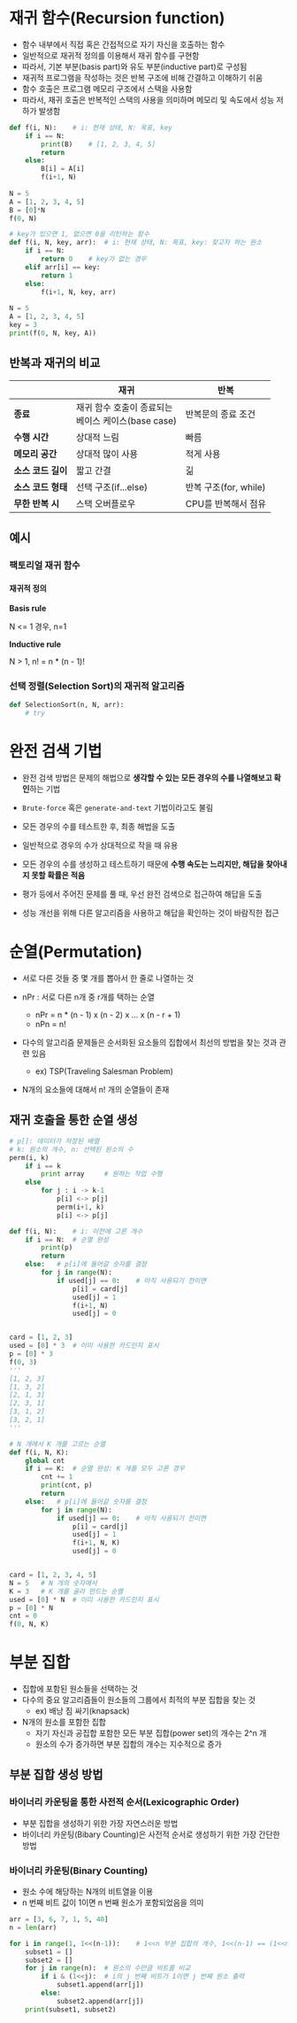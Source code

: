 # 재귀 함수(Recursion function)

- 함수 내부에서 직접 혹은 간접적으로 자기 자신을 호출하는 함수
- 일반적으로 재귀적 정의를 이용해서 재귀 함수를 구현함
- 따라서, 기본 부분(basis part)와 유도 부분(inductive part)로 구성됨
- 재귀적 프로그램을 작성하는 것은 반복 구조에 비해 간결하고 이해하기 쉬움
- 함수 호출은 프로그램 메모리 구조에서 스택을 사용함
- 따라서, 재귀 호출은 반복적인 스택의 사용을 의미하며 메모리 및 속도에서 성능 저하가 발생함

```python
def f(i, N):	# i: 현재 상태, N: 목표, key
    if i == N:
        print(B)	# [1, 2, 3, 4, 5]
        return
    else:
        B[i] = A[i]
        f(i+1, N)
        
N = 5
A = [1, 2, 3, 4, 5]
B = [0]*N
f(0, N)
```

```python
# key가 있으면 1, 없으면 0을 리턴하는 함수
def f(i, N, key, arr):	# i: 현재 상태, N: 목표, key: 찾고자 하는 원소
    if i == N:
        return 0 	# key가 없는 경우
    elif arr[i] == key:
        return 1
    else:
        f(i+1, N, key, arr)
        
N = 5
A = [1, 2, 3, 4, 5]
key = 3
print(f(0, N, key, A))
```



## 반복과 재귀의 비교

|                    | 재귀                                                     | 반복                  |
| ------------------ | -------------------------------------------------------- | --------------------- |
| **종료**           | 재귀 함수 호출이 종료되는 <br />베이스 케이스(base case) | 반복문의 종료 조건    |
| **수행 시간**      | 상대적 느림                                              | 빠름                  |
| **메모리 공간**    | 상대적 많이 사용                                         | 적게 사용             |
| **소스 코드 길이** | 짧고 간결                                                | 긺                    |
| **소스 코드 형태** | 선택 구조(if...else)                                     | 반복 구조(for, while) |
| **무한 반복 시**   | 스택 오버플로우                                          | CPU를 반복해서 점유   |



## 예시

### 팩토리얼 재귀 함수

#### 재귀적 정의

**Basis rule**

N <= 1 경우, n=1

**Inductive rule**

N > 1, n! = n * (n - 1)!



### 선택 정렬(Selection Sort)의 재귀적 알고리즘

```python
def SelectionSort(n, N, arr):
    # try
```



# 완전 검색 기법

- 완전 검색 방법은 문제의 해법으로 **생각할 수 있는 모든 경우의 수를 나열해보고 확인**하는 기법
- `Brute-force` 혹은 `generate-and-text` 기법이라고도 불림
- 모든 경우의 수를 테스트한 후, 최종 해법을 도출
- 일반적으로 경우의 수가 상대적으로 작을 때 유용

- 모든 경우의 수를 생성하고 테스트하기 때문에 **수행 속도는 느리지만, 해답을 찾아내지 못할 확률은 적음**
- 평가 등에서 주어진 문제를 풀 때, 우선 완전 검색으로 접근하여 해답을 도출
- 성능 개선을 위해 다른 알고리즘을 사용하고 해답을 확인하는 것이 바람직한 접근



# 순열(Permutation)

- 서로 다른 것들 중 몇 개를 뽑아서 한 줄로 나열하는 것
- nPr : 서로 다른 n개 중 r개를 택하는 순열
  - nPr = n * (n - 1) x (n - 2) x ... x (n - r + 1)
  - nPn = n!

- 다수의 알고리즘 문제들은 순서화된 요소들의 집합에서 최선의 방법을 찾는 것과 관련 있음
  - ex) TSP(Traveling Salesman Problem)
- N개의 요소들에 대해서 n! 개의 순열들이 존재



## 재귀 호출을 통한 순열 생성

```python
# p[]: 데이터가 저장된 배열
# k: 원소의 개수, n: 선택된 원소의 수
perm(i, k)
	if i == k
    	print array		# 원하는 작업 수행
    else
    	for j : i -> k-1
        	p[i] <-> p[j]
            perm(i+1, k)
            p[i] <-> p[j]
```

```python
def f(i, N):	# i: 이전에 고른 개수
    if i == N:  # 순열 완성
        print(p)
        return
    else:   # p[i]에 들어갈 숫자를 결정
        for j in range(N):
            if used[j] == 0:    # 아직 사용되기 전이면
                p[i] = card[j]
                used[j] = 1
                f(i+1, N)
                used[j] = 0


card = [1, 2, 3]
used = [0] * 3  # 이미 사용한 카드인지 표시
p = [0] * 3
f(0, 3)
'''
[1, 2, 3]
[1, 3, 2]
[2, 1, 3]
[2, 3, 1]
[3, 1, 2]
[3, 2, 1]
'''
```

```python
# N 개에서 K 개를 고르는 순열
def f(i, N, K):
    global cnt
    if i == K:  # 순열 완성: K 개를 모두 고른 경우
        cnt += 1
        print(cnt, p)
        return
    else:   # p[i]에 들어갈 숫자를 결정
        for j in range(N):
            if used[j] == 0:    # 아직 사용되기 전이면
                p[i] = card[j]
                used[j] = 1
                f(i+1, N, K)
                used[j] = 0


card = [1, 2, 3, 4, 5]
N = 5   # N 개의 숫자에서
K = 3   # K 개를 골라 만드는 순열
used = [0] * N  # 이미 사용한 카드인지 표시
p = [0] * N
cnt = 0
f(0, N, K)
```



# 부분 집합

- 집합에 포함된 원소들을 선택하는 것
- 다수의 중요 알고리즘들이 원소들의 그룹에서 최적의 부분 집합을 찾는 것
  - ex) 배낭 짐 싸기(knapsack)
- N개의 원소를 포함한 집합
  - 자기 자신과 공집합 포함한 모든 부분 집합(power set)의 개수는 2^n 개
  - 원소의 수가 증가하면 부분 집합의 개수는 지수적으로 증가



## 부분 집합 생성 방법

### 바이너리 카운팅을 통한 사전적 순서(Lexicographic Order)

- 부분 집합을 생성하기 위한 가장 자연스러운 방법
- 바이너리 카운팅(Bibary Counting)은 사전적 순서로 생성하기 위한 가장 간단한 방법



### 바이너리 카운팅(Binary Counting)

- 원소 수에 해당하는 N개의 비트열을 이용
- n 번째 비트 값이 1이면 n 번째 원소가 포함되었음을 의미

```python
arr = [3, 6, 7, 1, 5, 40]
n = len(arr)

for i in range(1, 1<<(n-1)):	# 1<<n 부분 집합의 개수, 1<<(n-1) == (1<<n)//2
    subset1 = []
    subset2 = []
	for j in range(n):	# 원소의 수만큼 비트를 비교
        if i & (1<<j):	# i의 j 번째 비트가 1이면 j 번째 원소 출력
            subset1.append(arr[j])
        else:
            subset2.append(arr[j])
    print(subset1, subset2)
```

